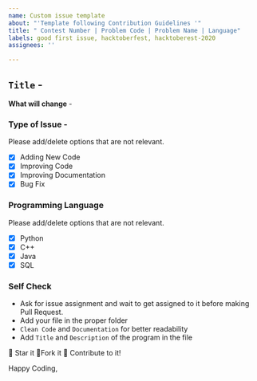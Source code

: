 ```yaml
---
name: Custom issue template
about: "'Template following Contribution Guidelines '"
title: " Contest Number | Problem Code | Problem Name | Language"
labels: good first issue, hacktoberfest, hacktoberest-2020
assignees: ''

---
```


## **`Title`** -

**What will change** -

### Type of Issue -

Please add/delete options that are not relevant.

- [x] Adding New Code
- [x] Improving Code
- [x] Improving Documentation
- [x] Bug Fix

### Programming Language

Please add/delete options that are not relevant.

- [x] Python
- [x] C++
- [x] Java
- [x] SQL

### Self Check 

- Ask for issue assignment and wait to get assigned to it before making Pull Request.
- Add your file in the proper folder
- `Clean Code` and `Documentation` for better readability
- Add `Title` and `Description` of the program in the file

:star2: Star it :fork_and_knife:Fork it :handshake: Contribute to it!

Happy Coding,
